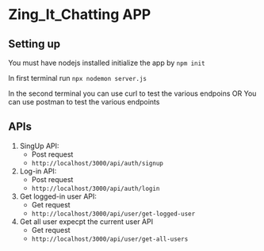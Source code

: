 # Zing_It_Chatting APP

## Setting up
You must have nodejs installed
initialize the app by `npm init`

In first terminal run `npx nodemon server.js`

In the second terminal you can use curl to test the various endpoins
OR
You can use postman to test the various endpoints


## APIs
1. SingUp API:
	* Post request
	* `http://localhost/3000/api/auth/signup`
2. Log-in API:
	* Post request
	* `http://localhost/3000/api/auth/login`
3. Get logged-in user API:
	* Get request
	* `http://localhost/3000/api/user/get-logged-user`
4. Get all user expecpt the current user API
	* Get request
	* `http://localhost/3000/api/user/get-all-users`
